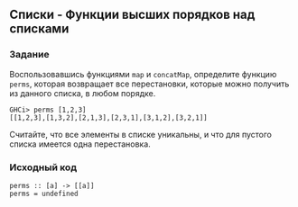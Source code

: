 ## Списки - Функции высших порядков над списками

### Задание

Воспользовавшись функциями `map` и `concatMap`, определите функцию `perms`, которая возвращает все перестановки, которые можно получить из данного списка, в любом порядке.

```
GHCi> perms [1,2,3]
[[1,2,3],[1,3,2],[2,1,3],[2,3,1],[3,1,2],[3,2,1]]
```

Считайте, что все элементы в списке уникальны, и что для пустого списка имеется одна перестановка.

### Исходный код

```
perms :: [a] -> [[a]]
perms = undefined
```
